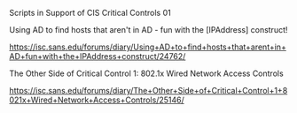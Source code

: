 Scripts in Support of CIS Critical Controls 01 

Using AD to find hosts that aren't in AD - fun with the [IPAddress] construct!

https://isc.sans.edu/forums/diary/Using+AD+to+find+hosts+that+arent+in+AD+fun+with+the+IPAddress+construct/24762/

The Other Side of Critical Control 1: 802.1x Wired Network Access Controls

https://isc.sans.edu/forums/diary/The+Other+Side+of+Critical+Control+1+8021x+Wired+Network+Access+Controls/25146/
